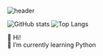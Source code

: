 ![header](https://capsule-render.vercel.app/api?type=wave&color=auto&text=DaHee)

![GitHub stats](https://github-readme-stats.vercel.app/api?username=iheeya&show_icons=true&theme=radical)
![Top Langs](https://github-readme-stats.vercel.app/api/top-langs/?username=iheeya)

 👋 Hi!  
 🌱 I’m currently learning Python    
 


